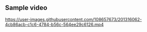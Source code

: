 

## Sample video


https://user-images.githubusercontent.com/108657673/201316062-4cb86acb-c1c6-4784-b56c-564ee29c6126.mp4




